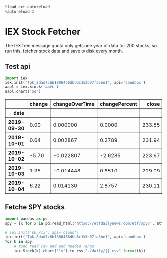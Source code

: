 ```python
%load_ext autoreload
%autoreload 2
```

# IEX Stock Fetcher

The IEX free message quota only gets one year of data for 200 stocks, so run this, fetcher stock data and save to disk every month.


## Test api


```python
import iex
iex.init('Tpk_8dad7c6b1806466dbb3c1b3c07fa5be1', api='sandbox')
aapl = iex.Stock('AAPL')
aapl.chart('5d')
```




<div>
<style scoped>
    .dataframe tbody tr th:only-of-type {
        vertical-align: middle;
    }

    .dataframe tbody tr th {
        vertical-align: top;
    }

    .dataframe thead th {
        text-align: right;
    }
</style>
<table border="1" class="dataframe">
  <thead>
    <tr style="text-align: right;">
      <th></th>
      <th>change</th>
      <th>changeOverTime</th>
      <th>changePercent</th>
      <th>close</th>
      <th>high</th>
      <th>label</th>
      <th>low</th>
      <th>open</th>
      <th>uClose</th>
      <th>uHigh</th>
      <th>uLow</th>
      <th>uOpen</th>
      <th>uVolume</th>
      <th>volume</th>
    </tr>
    <tr>
      <th>date</th>
      <th></th>
      <th></th>
      <th></th>
      <th></th>
      <th></th>
      <th></th>
      <th></th>
      <th></th>
      <th></th>
      <th></th>
      <th></th>
      <th></th>
      <th></th>
      <th></th>
    </tr>
  </thead>
  <tbody>
    <tr>
      <th>2019-09-30</th>
      <td>0.00</td>
      <td>0.000000</td>
      <td>0.0000</td>
      <td>233.55</td>
      <td>232.94</td>
      <td>Sep 30</td>
      <td>221.48</td>
      <td>224.00</td>
      <td>228.49</td>
      <td>226.79</td>
      <td>229.87</td>
      <td>221.00</td>
      <td>26324314</td>
      <td>26990686</td>
    </tr>
    <tr>
      <th>2019-10-01</th>
      <td>0.64</td>
      <td>0.002867</td>
      <td>0.2789</td>
      <td>231.94</td>
      <td>236.72</td>
      <td>Oct 1</td>
      <td>231.30</td>
      <td>226.46</td>
      <td>226.77</td>
      <td>237.37</td>
      <td>232.20</td>
      <td>228.45</td>
      <td>37300050</td>
      <td>37740641</td>
    </tr>
    <tr>
      <th>2019-10-02</th>
      <td>-5.70</td>
      <td>-0.022807</td>
      <td>-2.6285</td>
      <td>223.67</td>
      <td>231.00</td>
      <td>Oct 2</td>
      <td>226.87</td>
      <td>223.61</td>
      <td>219.79</td>
      <td>233.90</td>
      <td>222.10</td>
      <td>233.27</td>
      <td>37190954</td>
      <td>36897959</td>
    </tr>
    <tr>
      <th>2019-10-03</th>
      <td>1.95</td>
      <td>-0.014448</td>
      <td>0.8510</td>
      <td>229.09</td>
      <td>224.64</td>
      <td>Oct 3</td>
      <td>223.64</td>
      <td>222.83</td>
      <td>228.46</td>
      <td>224.76</td>
      <td>222.09</td>
      <td>220.24</td>
      <td>31829034</td>
      <td>31639591</td>
    </tr>
    <tr>
      <th>2019-10-04</th>
      <td>6.22</td>
      <td>0.014130</td>
      <td>2.8757</td>
      <td>230.11</td>
      <td>232.69</td>
      <td>Oct 4</td>
      <td>229.78</td>
      <td>235.12</td>
      <td>236.55</td>
      <td>227.84</td>
      <td>228.39</td>
      <td>231.80</td>
      <td>36212147</td>
      <td>35343376</td>
    </tr>
  </tbody>
</table>
</div>



## Fetche SPY stocks


```python
import pandas as pd
spy = [x for x in pd.read_html('https://etfdailynews.com/etf/spy/', attrs={'id': 'etfs-that-own'})[0].Symbol.values.tolist() if isinstance(x, str)]
```


```python
# iex.init('pk_xxx', api='cloud')
iex.init('Tpk_8dad7c6b1806466dbb3c1b3c07fa5be1', api='sandbox')
for k in spy:
    # todo read csv and add needed range
    iex.Stock(k).chart('1y').to_csv("./daily/{}.csv".format(k))
```


```python

```


```python
 
```


```python

```


```python

```


```python

```


```python

```
